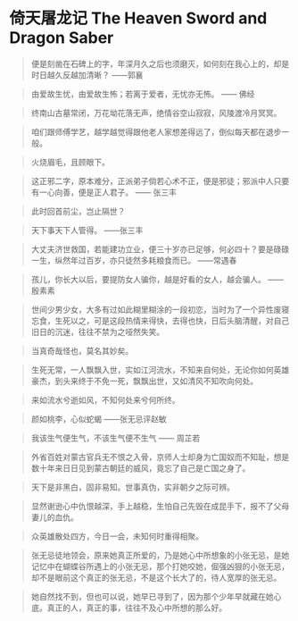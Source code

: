 # 倚天屠龙记 The Heaven Sword and Dragon Saber

> 便是刻凿在石碑上的字，年深月久之后也须磨灭，如何刻在我心上的，却是时日越久反越加清晰？ ——郭襄

> 由爱故生忧，由爱故生怖；若离于爱者，无忧亦无怖。  —— 佛经

> 终南山古墓常闭，万花坳花落无声，绝情谷空山寂寂，风陵渡冷月冥冥。

> 咱们跟师傅学艺，越学越觉得跟他老人家想差得远了，倒似每天都在退步一般。

> 火烧眉毛，且顾眼下。

> 这正邪二字，原本难分，正派弟子倘若心术不正，便是邪徒；邪派中人只要有一心向善，便是正人君子。  —— 张三丰

> 此时回首前尘，岂止隔世？

> 天下事天下人管得。 ——张三丰

> 大丈夫济世救国，若能建功立业，便三十岁亦已足够，何必四十？要是碌碌一生，纵然年过百岁，亦只徒然多耗粮食而已。  ——常遇春

> 孩儿，你长大以后，要提防女人骗你，越是好看的女人，越会骗人。    —— 殷素素

> 世间少男少女，大多有过如此糊里糊涂的一段初恋，当时为了一个异性废寝忘食，生死以之，可是这段热情来得快，去得也快，日后头脑清醒，对自己旧日的沉迷，往往不禁为之哑然失笑。

> 当真奇哉怪也，莫名其妙矣。

> 生死无常，一人飘飘入世，实如江河流水，不知来自何处，无论你如何英雄豪杰，到头来终于不免一死，飘飘出世，又如清风不知吹向何处。

> 来如流水兮逝如风，不知何处来兮何所终。

> 颜如桃李，心似蛇蝎     ——张无忌评赵敏

> 我该生气便生气，不该生气便不生气      —— 周芷若

> 外省百姓对蒙古官兵无不恨之入骨，京师人士却身为亡国奴而不知耻，想是数十年来日日见到蒙古朝廷的威风，竟忘了自己是亡国之身了。

> 天下是非黑白，固非易知。世事真伪，实非朝夕之际可辨。

> 显然谢逊心中仇恨越深，手上越稳，生怕自己先毁在成昆手下，报不了父母妻儿的血仇。

> 众英雄散处四方，今日一会，未知何时重得相聚。

> 张无忌徒地领会，原来她真正所爱的，乃是她心中所想象的小张无忌，是她记忆中在蝴蝶谷所遇上的小张无忌，那个打她咬她，倔强凶狠的小张无忌，却不是眼前这个真正的张无忌，不是这个长大了的，待人宽厚的张无忌。

> 她自然找不到，但也可以说，她早已寻到了，因为那个少年早就藏在她心底。真正的人，真正的事，往往不及心中所想的那么好。

